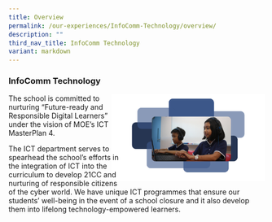 ```yaml
---
title: Overview
permalink: /our-experiences/InfoComm-Technology/overview/
description: ""
third_nav_title: InfoComm Technology
variant: markdown
---
```

### InfoComm Technology

<img src="/images/ICT.png" style="width:60%;margin-left:-15px;" align="right">

The school is committed to nurturing “Future-ready and Responsible Digital Learners” under the vision of MOE’s ICT MasterPlan 4.

The ICT department serves to spearhead the school’s efforts in the integration of ICT into the curriculum to develop 21CC and nurturing of responsible citizens of the cyber world. We have unique ICT programmes that ensure our students’ well-being in the event of a school closure and it also develop them into lifelong technology-empowered learners.